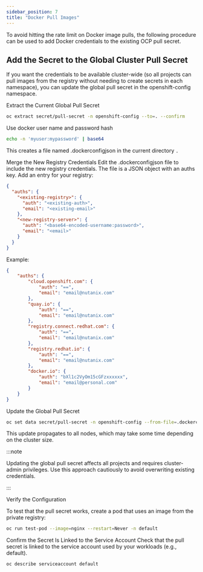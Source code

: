 ```yaml
---
sidebar_position: 7
title: "Docker Pull Images"
---
```


To avoid hitting the rate limit on Docker image pulls, the following procedure can be used to add Docker credentials to the existing OCP pull secret.


## Add the Secret to the Global Cluster Pull Secret

If you want the credentials to be available cluster-wide (so all projects can pull images from the registry without needing to create secrets in each namespace), you can update the global pull secret in the openshift-config namespace.

Extract the Current Global Pull Secret

```bash
oc extract secret/pull-secret -n openshift-config --to=. --confirm
```

Use docker user name and password hash

```bash
echo -n 'myuser:mypassword' | base64
```

This creates a file named .dockerconfigjson in the current directory ``.``

Merge the New Registry Credentials
Edit the .dockerconfigjson file to include the new registry credentials. The file is a JSON object with an auths key. Add an entry for your registry:

```json  {7,8,9}
{
  "auths": {
    "<existing-registry>": {
      "auth": "<existing-auth>",
      "email": "<existing-email>"
    },
    "<new-registry-server>": {
      "auth": "<base64-encoded-username:password>",
      "email": "<email>"
    }
  }
}
```

Example:

```json {19,20,21}
{
    "auths": {
        "cloud.openshift.com": {
            "auth": "==",
            "email": "email@nutanix.com"
        },
        "quay.io": {
            "auth": "==",
            "email": "email@nutanix.com"
        },
        "registry.connect.redhat.com": {
            "auth": "==",
            "email": "email@nutanix.com"
        },
        "registry.redhat.io": {
            "auth": "==",
            "email": "email@nutanix.com"
        },
        "docker.io": {
            "auth": "bXl1c2VyOm15cGFzxxxxxx",
            "email": "email@personal.com"
        }
    }
}
```

Update the Global Pull Secret

```bash
oc set data secret/pull-secret -n openshift-config --from-file=.dockerconfigjson=.dockerconfigjson
```

This update propagates to all nodes, which may take some time depending on the cluster size.

:::note

Updating the global pull secret affects all projects and requires cluster-admin privileges. Use this approach cautiously to avoid overwriting existing credentials.

:::

Verify the Configuration

To test that the pull secret works, create a pod that uses an image from the private registry:

```bash
oc run test-pod --image=nginx --restart=Never -n default
```


Confirm the Secret Is Linked to the Service Account
Check that the pull secret is linked to the service account used by your workloads (e.g., default).

```bash
oc describe serviceaccount default
```
